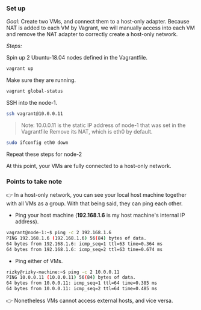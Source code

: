 ### Set up
*Goal:* Create two VMs, and connect them to a host-only adapter. Because NAT is added to each VM 
by Vagrant, we will manually access into each VM and remove the NAT adapter to correctly create 
a host-only network.

*Steps:*

Spin up 2 Ubuntu-18.04 nodes defined in the Vagrantfile.
```bash
vagrant up
```
Make sure they are running.
```bash
vagrant global-status
```
SSH into the node-1.
```bash
ssh vagrant@10.0.0.11
```
> Note: 10.0.0.11 is the static IP address of node-1 that was set in the Vagrantfile
Remove its NAT, which is eth0 by default.
```bash
sudo ifconfig eth0 down
```
Repeat these steps for node-2

At this point, your VMs are fully connected to a host-only network.

### Points to take note
:point_right: In a host-only network, you can see your local host machine together with all VMs 
as a group. With that being said, they can ping each other.
* Ping your host machine (**192.168.1.6** is my host machine's internal IP address).
```bash
vagrant@node-1:~$ ping -c 2 192.168.1.6
PING 192.168.1.6 (192.168.1.6) 56(84) bytes of data.
64 bytes from 192.168.1.6: icmp_seq=1 ttl=63 time=0.364 ms
64 bytes from 192.168.1.6: icmp_seq=2 ttl=63 time=0.674 ms
```
* Ping either of VMs.
```bash
rizky@rizky-machine:~$ ping -c 2 10.0.0.11
PING 10.0.0.11 (10.0.0.11) 56(84) bytes of data.
64 bytes from 10.0.0.11: icmp_seq=1 ttl=64 time=0.385 ms
64 bytes from 10.0.0.11: icmp_seq=2 ttl=64 time=0.485 ms
```
:point_right: Nonetheless VMs cannot access external hosts, and vice versa.
